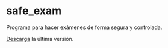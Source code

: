 # safe_exam
Programa para hacer exámenes de forma segura y controlada.

[Descarga](https://github.com/josedom24/safe_exam/releases/download/1.0.0/safe_exam) la última versión.
